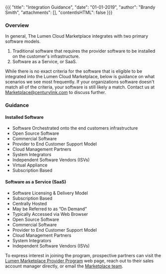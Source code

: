 {{{
"title": "Integration Guidance",
"date": "01-01-2019",
"author": "Brandy Smith",
"attachments": [],
"contentIsHTML": false
}}}

### Overview

In general, The Lumen Cloud Marketplace integrates with two primary software models.

1. Traditional software that requires the provider software to be installed on the customer's infrastructure.
2. Software as a Service, or SaaS.

While there is no exact criteria for the software that is eligible to be integrated into the Lumen Cloud Marketplace, below is guidance on what scenarios we see most frequently. If your organizations software doesn't match all of the criteria, your software is still likely a match. Contact us at [Marketplace@centurylink.com](mailto:Marketplace@centurylink.com) to discuss further.

### Guidance

#### Installed Software

* Software Orchestrated onto the end customers infrastructure
* Open Source Software
* Commercial Software
* Provider to End Customer Support Model
* Cloud Management Partners
* System Integrators
* Independent Software Vendors (ISVs)
* Virtual Appliance
* Subscription Based


#### Software as a Service (SaaS)

* Software Licensing & Delivery Model
* Subscription Based
* Centrally Hosted
* May be Referred to as ”On Demand”
* Typically Accessed via Web Browser
* Open Source Software
* Commercial Software
* Provider to End Customer Support Model
* Cloud Management Partners
* System Integrators
* Independent Software Vendors (ISVs)

To express interest in joining the program, prospective partners can visit the [Lumen Marketplace Provider Program](https://www.ctl.io/marketplace-program/) web page, reach out to their sales account manager directly, or email the [Marketplace team](mailto:Marketplace@centurylink.com).
